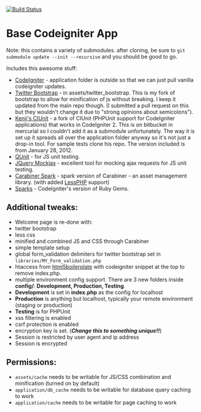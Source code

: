 [![Build Status](https://secure.travis-ci.org/mikedfunk/Base-CodeIgniter-App.png?branch=master)](http://travis-ci.org/mikedfunk/Base-CodeIgniter-App)

Base Codeigniter App
=============================

Note: this contains a variety of submodules. after cloning, be sure to ```git submodule update --init --recursive``` and you should be good to go.

Includes this awesome stuff:

* [CodeIgniter](http://codeigniter.com) - application folder is outside so that we can just pull vanilla codeigniter updates.
* [Twitter Bootstrap](http://bootstrap.io) - in assets/twitter_bootstrap. This is my fork of bootstrap to allow for minification of js without breaking. I keep it updated from the main repo though. (I submitted a pull request on this but they wouldn't change it due to "strong opinions about semicolons").
* [Kenji's CIUnit](https://bitbucket.org/kenjis/my-ciunit) - a fork of CIUnit (PHPUnit support for CodeIgniter applications) that works in CodeIgniter 2. This is on bitbucket in mercurial so I couldn't add it as a submodule unfortunately. The way it is set up it spreads all over the application folder anyway so it's not just a drop-in tool. For sample tests clone his repo. The version included is from January 28, 2012.
* [QUnit](https://github.com/jquery/qunit) - for JS unit testing.
* [JQuery Mockjax](https://github.com/appendto/jquery-mockjax) - excellent tool for mocking ajax requests for JS unit testing.
* [Carabiner Spark](https://github.com/mikedfunk/carabiner) - spark version of Carabiner - an asset management library. (with added [LessPHP](https://github.com/leafo/lessphp) support)
* [Sparks](http://getsparks.org) - CodeIgniter's version of Ruby Gems.

Additional tweaks:
------------------------------

* Welcome page is re-done with:
 * twitter bootstrap
 * less css
 * minified and combined JS and CSS through Carabiner
 * simple template setup
* global form_validation delimiters for twitter bootstrap set in ```libraries/MY_Form_validation.php```
* htaccess from [html5boilerplate](http://html5boilerplate.com) with codeigniter snippet at the top to remove index.php.
* multiple environment config support. There are 3 new folders inside **config/**: **Development, Production, Testing**.
 * **Development** is set in **index.php** as the config for localhost
 * **Production** is anything but localhost, typically your remote environment (staging or production)
 * **Testing** is for PHPUnit
* xss filtering is enabled
* csrf protection is enabled
* encryption key is set. (***Change this to something unique!!***)
* Session is restricted by user agent and ip address
* Session is encrypted

Permissions:
------------------------------

* ```assets/cache``` needs to be writable for JS/CSS combination and minification (turned on by default)
* ```application/db_cache``` needs to be writable for database query caching to work
* ```application/cache``` needs to be writable for page caching to work
